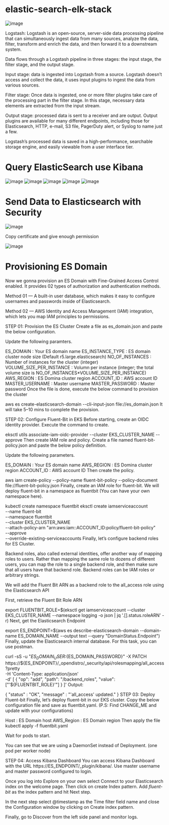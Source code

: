 # elastic-search-elk-stack

![image](https://user-images.githubusercontent.com/36766101/213895534-1ebcee64-7e90-4cdd-9378-f03166554ada.png)

Logstash:
Logstash is an open-source, server-side data processing pipeline that can simultaneously ingest data from many sources, analyze the data, filter, transform and enrich the data, and then forward it to a downstream system.

Data flows through a Logstash pipeline in three stages: the input stage, the filter stage, and the output stage.

Input stage: data is ingested into Logstash from a source. Logstash doesn’t access and collect the data, it uses input plugins to ingest the data from various sources.

Filter stage: Once data is ingested, one or more filter plugins take care of the processing part in the filter stage. In this stage, necessary data elements are extracted from the input stream.

Output stage: processed data is sent to a receiver and are output. Output plugins are available for many different endpoints, including those for Elasticsearch, HTTP, e-mail, S3 file, PagerDuty alert, or Syslog to name just a few.

Logstash’s processed data is saved in a high-performance, searchable storage engine, and easily viewable from a user interface tier.


# Query ElasticSearch use Kibana

![image](https://user-images.githubusercontent.com/36766101/213897404-18d55768-3537-4228-9160-59727498b901.png)
![image](https://user-images.githubusercontent.com/36766101/213897425-99bea8da-2d14-4fd7-8b53-ec55044062d9.png)
![image](https://user-images.githubusercontent.com/36766101/213897456-01664655-6983-468e-be97-58cc90020c33.png)
![image](https://user-images.githubusercontent.com/36766101/213897508-b811754d-3d87-449a-913c-929f0ef92db8.png)
![image](https://user-images.githubusercontent.com/36766101/213897517-1f6d3b25-9e12-4bb0-b1f4-e23f46698ee1.png)



# Send Data to Elasticsearch with Security
![image](https://user-images.githubusercontent.com/36766101/213895991-bdef7a88-e1a7-448e-a42a-c2fc2e880fd1.png)

Copy certificate and give enough permission

![image](https://user-images.githubusercontent.com/36766101/213896008-e91f068b-77d5-4acc-ba84-4f240411a980.png)



# Provisioning ES Domain
Now we gonna provision an ES Domain with Fine-Grained Access Control enabled. It provides 02 types of authorization and authentication methods.

Method 01 — A built-in user database, which makes it easy to configure usernames and passwords inside of Elasticsearch.

Method 02 — AWS Identity and Access Management (IAM) integration, which lets you map IAM principles to permissions.

STEP 01: Provision the ES Cluster
Create a file as es_domain.json and paste the below configuration.


Update the following paramters.

ES_DOMAIN : Your ES domain name
ES_INSTANCE_TYPE : ES domain cluster node size (Default r5.large.elasticsearch)
NO_OF_INSTANCES : Number of instances for the cluster (integer)
VOLUME_SIZE_PER_INSTANCE : Volumn per instance (integer; the total volume size is NO_OF_INSTANCES*VOLUME_SIZE_PER_INSTANCE)
AWS_REGION : ES Domina cluster region
ACCOUNT_ID : AWS account ID
MASTER_USERNAME : Master username
MASTER_PASSWORD : Master password
Once the file is done, execute the below command to provision the cluster

aws es create-elasticsearch-domain --cli-input-json  file://es_domain.json
It will take 5–10 mins to complete the provision.

STEP 02: Configure Fluent-Bit in EKS
Before starting, create an OIDC identity provider. Execute the command to create.

eksctl utils associate-iam-oidc-provider --cluster EKS_CLUSTER_NAME --approve
Then create IAM role and policy. Create a file named fluent-bit-policy.json and paste the below policy definition.


Update the following parameters.

ES_DOMAIN : Your ES domain name
AWS_REGION : ES Domina cluster region
ACCOUNT_ID : AWS account ID
Then create the policy.

aws iam create-policy --policy-name fluent-bit-policy --policy-document file://fluent-bit-policy.json
Finally, create an IAM role for fluent-bit. We will deploy fluent-bit in a namespace as fluentbit (You can have your own namespace here).

kubectl create namespace fluentbit
eksctl create iamserviceaccount \
    --name fluent-bit \
    --namespace fluentbit \
    --cluster EKS_CLUSTER_NAME \
    --attach-policy-arn "arn:aws:iam::ACCOUNT_ID:policy/fluent-bit-policy" \
    --approve \
    --override-existing-serviceaccounts
Finally, let’s configure backend roles for ES Cluster.

Backend roles, also called external identities, offer another way of mapping roles to users. Rather than mapping the same role to dozens of different users, you can map the role to a single backend role, and then make sure that all users have that backend role. Backend roles can be IAM roles or arbitrary strings.

We will add the Fluent Bit ARN as a backend role to the all_access role using the Elasticsearch API

First, retrieve the Fluent Bit Role ARN

export FLUENTBIT_ROLE=$(eksctl get iamserviceaccount --cluster EKS_CLUSTER_NAME --namespace logging -o json | jq '.[].status.roleARN' -r)
Next, get the Elasticsearch Endpoint

export ES_ENDPOINT=$(aws es describe-elasticsearch-domain --domain-name ES_DOMAIN_NAME --output text --query "DomainStatus.Endpoint")
Finally, update the Elasticsearch internal database. For this task, you can use postman.

curl -sS -u "${ES_DOMAIN_USER}:${ES_DOMAIN_PASSWORD}" -X PATCH \
https://${ES_ENDPOINT}/_opendistro/_security/api/rolesmapping/all_access?pretty \
    -H 'Content-Type: application/json' \
    -d'
[
  {
    "op": "add", "path": "/backend_roles", "value": ["'${FLUENTBIT_ROLE}'"]
  }
]'
Output:

{
  "status" : "OK",
  "message" : "'all_access' updated."
}
STEP 03: Deploy Fluent-bit
Finally, let’s deploy fluent-bit in our EKS cluster. Copy the below configuration file and save as fluentbit.yaml. (P.S: Find CHANGE_ME and update with your configurations)


Host : ES Domain host
AWS_Region : ES Domain region
Then apply the file kubectl apply -f fluentbit.yaml

Wait for pods to start.

You can see that we are using a DaemonSet instead of Deployment. (one pod per worker node)

STEP 04: Access Kibana Dashboard
You can access Kibana Dashboard with the URL https://ES_ENDPOINT/_plugin/kibana/. Use master username and master password configured to login.

Once you log into Explore on your own select Connect to your Elasticsearch index on the welcome page. Then click on create Index pattern. Add *fluent-bit* as the index pattern and hit Next step.

In the next step select @timestamp as the Time filter field name and close the Configuration window by clicking on Create index pattern.

Finally, go to Discover from the left side panel and monitor logs.


